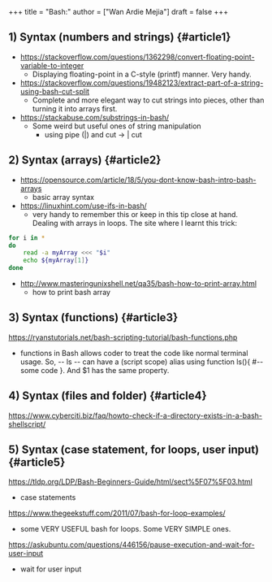 +++
title = "Bash:"
author = ["Wan Ardie Mejia"]
draft = false
+++

## 1) Syntax (numbers and strings) {#article1}

-   <https://stackoverflow.com/questions/1362298/convert-floating-point-variable-to-integer>
    -   Displaying floating-point in a C-style (printf) manner. Very handy.
-   <https://stackoverflow.com/questions/19482123/extract-part-of-a-string-using-bash-cut-split>
    -   Complete and more elegant way to cut strings into pieces, other than turning it into arrays first.
-   <https://stackabuse.com/substrings-in-bash/>
    -   Some weird but useful ones of string manipulation
        -   using pipe (|) and cut -> | cut


## 2) Syntax (arrays) {#article2}

-   <https://opensource.com/article/18/5/you-dont-know-bash-intro-bash-arrays>
    -   basic array syntax
-   <https://linuxhint.com/use-ifs-in-bash/>
    -   very handy to remember this or keep in this tip close at hand. Dealing with arrays in loops. The site where I learnt this trick:

<!--listend-->

```bash
for i in *
do
    read -a myArray <<< "$i"
    echo ${myArray[1]}
done
```

-   <http://www.masteringunixshell.net/qa35/bash-how-to-print-array.html>
    -   how to print bash array


## 3) Syntax (functions) {#article3}

<https://ryanstutorials.net/bash-scripting-tutorial/bash-functions.php>

-   functions in Bash allows coder to treat the code like normal terminal usage. So, -- ls -- can have a (script scope) alias using function ls(){ #--some code }. And $1 has the same property.


## 4) Syntax (files and folder) {#article4}

<https://www.cyberciti.biz/faq/howto-check-if-a-directory-exists-in-a-bash-shellscript/>


## 5) Syntax (case statement, for loops, user input) {#article5}

<https://tldp.org/LDP/Bash-Beginners-Guide/html/sect%5F07%5F03.html>

-   case statements

<https://www.thegeekstuff.com/2011/07/bash-for-loop-examples/>

-   some VERY USEFUL bash for loops. Some VERY SIMPLE ones.

<https://askubuntu.com/questions/446156/pause-execution-and-wait-for-user-input>

-   wait for user input
